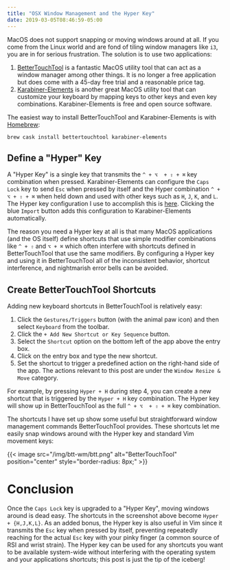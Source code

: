 ```yaml
---
title: "OSX Window Management and the Hyper Key"
date: 2019-03-05T08:46:59-05:00
---
```


MacOS does not support snapping or moving windows around at all. If you come from the Linux world and are fond of tiling window managers like `i3`, you are in for serious frustration. The solution is to use two applications:

1. [BetterTouchTool](https://folivora.ai/) is a fantastic MacOS utility tool that can act as a window manager among other things. It is no longer a free application but does come with a 45-day free trial and a reasonable price tag.
2. [Karabiner-Elements](https://github.com/tekezo/Karabiner-Elements) is another great MacOS utility tool that can customize your keyboard by mapping keys to other keys and even key combinations. Karabiner-Elements is free and open source software.

The easiest way to install BetterTouchTool and Karabiner-Elements is with [Homebrew](https://brew.sh/):

```console
brew cask install bettertouchtool karabiner-elements
```

## Define a "Hyper" Key
A "Hyper Key" is a single key that transmits the  `^ + ⌥  + ⇧ + ⌘` key combination when pressed. Karabiner-Elements can configure the `Caps Lock` key to send `Esc` when pressed by itself and the Hyper combination `^ + ⌥ + ⇧ + ⌘` when held down and used with other keys such as `H`, `J`, `K`, and `L`. The Hyper key configuration I use to accomplish this is [here](https://pqrs.org/osx/karabiner/complex_modifications/#caps_lock). Clicking the blue `Import` button adds this configuration to Karabiner-Elements automatically.

The reason you need a Hyper key at all is that many MacOS applications (and the OS itself) define shortcuts that use simple modifier combinations like `^ + ⇧` and `⌥ + ⌘` which often interfere with shortcuts defined in BetterTouchTool that use the same modifiers. By configuring a Hyper key and using it in BetterTouchTool all of the inconsistent behavior, shortcut interference, and nightmarish error bells can be avoided.

## Create BetterTouchTool Shortcuts
Adding new keyboard shortcuts in BetterTouchTool is relatively easy:

1. Click the `Gestures/Triggers` button (with the animal paw icon) and then select `Keyboard` from the toolbar.
1. Click the `+ Add New Shortcut or Key Sequence` button.
1. Select the `Shortcut` option on the bottom left of the app above the entry box.
1. Click on the entry box and type the new shortcut.
1. Set the shortcut to trigger a predefined action on the right-hand side of the app. The actions relevant to this post are under the `Window Resize & Move` category.

For example, by pressing `Hyper + H` during step 4, you can create a new shortcut that is triggered by the `Hyper + H` key combination. The Hyper key will show up in BetterTouchTool as the full `^ + ⌥  + ⇧ + ⌘` key combination.

The shortcuts I have set up show some useful but straightforward window management commands BetterTouchTool provides. These shortcuts let me easily snap windows around with the Hyper key and standard Vim movement keys:

{{< image src="/img/btt-wm/btt.png" alt="BetterTouchTool" position="center" style="border-radius: 8px;" >}}

# Conclusion
Once the `Caps Lock` key is upgraded to a "Hyper Key", moving windows around is dead easy. The shortcuts in the screenshot above become `Hyper + {H,J,K,L}`. As an added bonus, the Hyper key is also useful in Vim since it transmits the `Esc` key when pressed by itself, preventing repeatedly reaching for the actual `Esc` key with your pinky finger (a common source of RSI and wrist strain). The Hyper key can be used for any shortcuts you want to be available system-wide without interfering with the operating system and your applications shortcuts; this post is just the tip of the iceberg!
